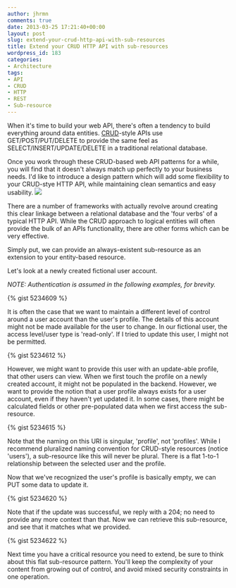 ```yaml
---
author: jhrmn
comments: true
date: 2013-03-25 17:21:40+00:00
layout: post
slug: extend-your-crud-http-api-with-sub-resources
title: Extend your CRUD HTTP API with sub-resources
wordpress_id: 183
categories:
- Architecture
tags:
- API
- CRUD
- HTTP
- REST
- Sub-resource
---
```


When it's time to build your web API, there's often a tendency to build everything around data entities. [CRUD](http://en.wikipedia.org/wiki/Create,_read,_update_and_delete)-style APIs use GET/POST/PUT/DELETE to provide the same feel as SELECT/INSERT/UPDATE/DELETE in a traditional relational database. 




Once you work through these CRUD-based web API patterns for a while, you will find that it doesn't always match up perfectly to your business needs. I'd like to introduce a design pattern which will add some flexibility to your CRUD-stye HTTP API, while maintaining clean semantics and easy usability. 
![](http://res.cloudinary.com/jhrmn/image/upload/v1364231618/memecenter_1364231463618_397_eft398.gif)
<!-- more -->




There are a number of frameworks with actually revolve around creating this clear linkage between a relational database and the 'four verbs' of a typical HTTP API. While the CRUD approach to logical entities will often provide the bulk of an APIs functionality, there are other forms which can be very effective.




Simply put, we can provide an always-existent sub-resource as an extension to your entity-based resource. 



Let's look at a newly created fictional user account. 

  
_NOTE: Authentication is assumed in the following examples, for brevity._

{% gist 5234609 %}



It is often the case that we want to maintain a different level of control around a user account than the user's profile. The details of this account might not be made available for the user to change. In our fictional user, the access level/user type is 'read-only'. If I tried to update this user, I might not be permitted.

{% gist 5234612 %}




However, we might want to provide this user with an update-able profile, that other users can view. When we first touch the profile on a newly created account, it might not be populated in the backend. However, we want to provide the notion that a user profile always exists for a user account, even if they haven't yet updated it. In some cases, there might be calculated fields or other pre-populated data when we first access the sub-resource.

{% gist 5234615 %}



Note that the naming on this URI is singular, 'profile', not 'profiles'. While I recommend pluralized naming convention for CRUD-style resources (notice 'users'), a sub-resource like this will never be plural. There is a flat 1-to-1 relationship between the selected user and the profile. 



Now that we've recognized the user's profile is basically empty, we can PUT some data to update it.

{% gist 5234620 %}




Note that if the update was successful, we reply with a 204; no need to provide any more context than that. Now we can retrieve this sub-resource, and see that it matches what we provided.

{% gist 5234622 %}

Next time you have a critical resource you need to extend, be sure to think about this flat sub-resource pattern. You'll keep the complexity of your content from growing out of control, and avoid mixed security constraints in one operation.

